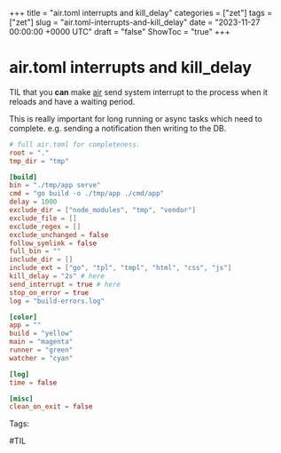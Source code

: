 +++
title = "air.toml interrupts and kill_delay"
categories = ["zet"]
tags = ["zet"]
slug = "air.toml-interrupts-and-kill_delay"
date = "2023-11-27 00:00:00 +0000 UTC"
draft = "false"
ShowToc = "true"
+++

# air.toml interrupts and kill_delay

TIL that you **can** make [air](https://github.com/cosmtrek/air) send system
interrupt to the process when it reloads and have a waiting period.

This is really important for long running or async tasks which need to complete.
e.g. sending a notification then writing to the DB.

```toml
# full air.toml for completeness.
root = "."
tmp_dir = "tmp"

[build]
bin = "./tmp/app serve"
cmd = "go build -o ./tmp/app ./cmd/app"
delay = 1000
exclude_dir = ["node_modules", "tmp", "vendor"]
exclude_file = []
exclude_regex = []
exclude_unchanged = false
follow_symlink = false
full_bin = ""
include_dir = []
include_ext = ["go", "tpl", "tmpl", "html", "css", "js"]
kill_delay = "2s" # here
send_interrupt = true # here
stop_on_error = true
log = "build-errors.log"

[color]
app = ""
build = "yellow"
main = "magenta"
runner = "green"
watcher = "cyan"

[log]
time = false

[misc]
clean_on_exit = false
```

Tags:

  #TIL
